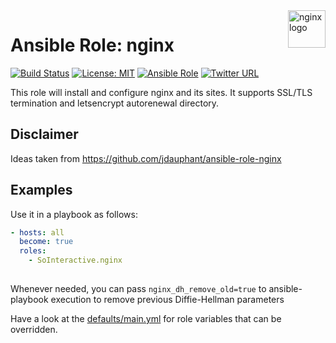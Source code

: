 <a href="https://www.nginx.com/">
    <img src="https://upload.wikimedia.org/wikipedia/commons/thumb/c/c5/Nginx_logo.svg/2000px-Nginx_logo.svg.png" alt="nginx logo" title="nginx" align="right" height="60" />
</a>

Ansible Role: nginx
===================

[![Build Status](https://ci.devops.sosoftware.pl/buildStatus/icon?job=SoInteractive/nginx/master)](https://ci.devops.sosoftware.pl/job/SoInteractive/nginx/master) [![License: MIT](https://img.shields.io/badge/License-MIT-blue.svg)](https://opensource.org/licenses/MIT) [![Ansible Role](https://img.shields.io/ansible/role/18219.svg)](https://galaxy.ansible.com/SoInteractive/nginx/) [![Twitter URL](https://img.shields.io/twitter/follow/sointeractive.svg?style=social&label=Follow%20%40SoInteractive)](https://twitter.com/sointeractive)

This role will install and configure nginx and its sites. It supports SSL/TLS termination and letsencrypt autorenewal directory.

Disclaimer
----------
Ideas taken from https://github.com/jdauphant/ansible-role-nginx

Examples
--------

Use it in a playbook as follows:
```yaml
- hosts: all
  become: true
  roles:
    - SoInteractive.nginx
  
```

Whenever needed, you can pass `nginx_dh_remove_old=true` to ansible-playbook 
execution to remove previous Diffie-Hellman parameters

Have a look at the [defaults/main.yml](defaults/main.yml) for role variables
that can be overridden.
